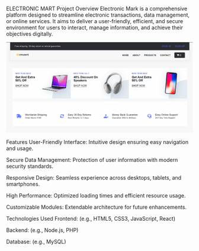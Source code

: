 ELECTRONIC MART
Project Overview
Electronic Mark is a comprehensive platform designed to streamline electronic transactions, data management, or online services. It aims to deliver a user-friendly, efficient, and secure environment for users to interact, manage information, and achieve their objectives digitally.

![](https://github.com/Rahul82927/Electronic-Mart/blob/main/emartimage.png)

Features
User-Friendly Interface: Intuitive design ensuring easy navigation and usage.

Secure Data Management: Protection of user information with modern security standards.

Responsive Design: Seamless experience across desktops, tablets, and smartphones.

High Performance: Optimized loading times and efficient resource usage.

Customizable Modules: Extendable architecture for future enhancements.

Technologies Used
Frontend: (e.g., HTML5, CSS3, JavaScript, React)

Backend: (e.g., Node.js, PHP)

Database: (e.g., MySQL)

